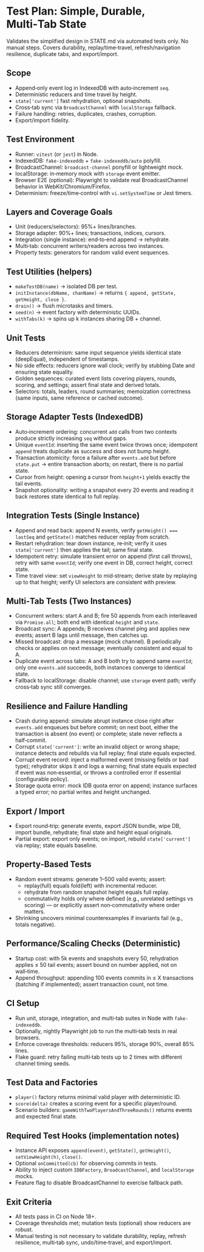 # Test Plan: Simple, Durable, Multi‑Tab State

Validates the simplified design in STATE.md via automated tests only. No manual steps. Covers durability, replay/time‑travel, refresh/navigation resilience, duplicate tabs, and export/import.

## Scope

- Append‑only event log in IndexedDB with auto‑increment `seq`.
- Deterministic reducers and time travel by height.
- `state['current']` fast rehydration, optional snapshots.
- Cross‑tab sync via `BroadcastChannel` with `localStorage` fallback.
- Failure handling: retries, duplicates, crashes, corruption.
- Export/import fidelity.

## Test Environment

- Runner: `vitest` (or `jest`) in Node.
- IndexedDB: `fake-indexeddb` + `fake-indexeddb/auto` polyfill.
- BroadcastChannel: `broadcast-channel` ponyfill or lightweight mock.
- localStorage: in‑memory mock with `storage` event emitter.
- Browser E2E (optional): Playwright to validate real BroadcastChannel behavior in WebKit/Chromium/Firefox.
- Determinism: freeze/time‑control with `vi.setSystemTime` or Jest timers.

## Layers and Coverage Goals

- Unit (reducers/selectors): 95%+ lines/branches.
- Storage adapter: 90%+ lines; transactions, indices, cursors.
- Integration (single instance): end‑to‑end append → rehydrate.
- Multi‑tab: concurrent writers/readers across two instances.
- Property tests: generators for random valid event sequences.

## Test Utilities (helpers)

- `makeTestDB(name)` → isolated DB per test.
- `initInstance(dbName, chanName)` → returns `{ append, getState, getHeight, close }`.
- `drain()` → flush microtasks and timers.
- `seed(n)` → event factory with deterministic UUIDs.
- `withTabs(k)` → spins up k instances sharing DB + channel.

## Unit Tests

- Reducers determinism: same input sequence yields identical state (deepEqual), independent of timestamps.
- No side effects: reducers ignore wall clock; verify by stubbing Date and ensuring state equality.
- Golden sequences: curated event lists covering players, rounds, scoring, and settings; assert final state and derived totals.
- Selectors: totals, leaders, round summaries; memoization correctness (same inputs, same reference or cached outcome).

## Storage Adapter Tests (IndexedDB)

- Auto‑increment ordering: concurrent `add` calls from two contexts produce strictly increasing `seq` without gaps.
- Unique `eventId`: inserting the same event twice throws once; idempotent `append` treats duplicate as success and does not bump height.
- Transaction atomicity: force a failure after `events.add` but before `state.put` → entire transaction aborts; on restart, there is no partial state.
- Cursor from height: opening a cursor from `height+1` yields exactly the tail events.
- Snapshot optionality: writing a snapshot every 20 events and reading it back restores state identical to full replay.

## Integration Tests (Single Instance)

- Append and read back: append N events, verify `getHeight() === lastSeq` and `getState()` matches reducer replay from scratch.
- Restart rehydration: tear down instance, re‑init; verify it uses `state['current']` then applies the tail; same final state.
- Idempotent retry: simulate transient error on append (first call throws), retry with same `eventId`; verify one event in DB, correct height, correct state.
- Time travel view: set `viewHeight` to mid‑stream; derive state by replaying up to that height; verify UI selectors are consistent with preview.

## Multi‑Tab Tests (Two Instances)

- Concurrent writers: start A and B; fire 50 appends from each interleaved via `Promise.all`; both end with identical `height` and `state`.
- Broadcast sync: A appends; B receives channel ping and applies new events; assert B lags until message, then catches up.
- Missed broadcast: drop a message (mock channel). B periodically checks or applies on next message; eventually consistent and equal to A.
- Duplicate event across tabs: A and B both try to append same `eventId`; only one `events.add` succeeds, both instances converge to identical state.
- Fallback to localStorage: disable channel; use `storage` event path; verify cross‑tab sync still converges.

## Resilience and Failure Handling

- Crash during append: simulate abrupt instance close right after `events.add` enqueues but before commit; on next boot, either the transaction is absent (no event) or complete; state never reflects a half‑commit.
- Corrupt `state['current']`: write an invalid object or wrong shape; instance detects and rebuilds via full replay; final state equals expected.
- Corrupt event record: inject a malformed event (missing fields or bad type); rehydrator skips it and logs a warning; final state equals expected if event was non‑essential, or throws a controlled error if essential (configurable policy).
- Storage quota error: mock IDB quota error on append; instance surfaces a typed error; no partial writes and height unchanged.

## Export / Import

- Export round‑trip: generate events, export JSON bundle, wipe DB, import bundle, rehydrate; final state and height equal originals.
- Partial export: export only events; on import, rebuild `state['current']` via replay; state equals baseline.

## Property‑Based Tests

- Random event streams: generate 1–500 valid events; assert:
  - replay(full) equals fold(left) with incremental reducer.
  - rehydrate from random snapshot height equals full replay.
  - commutativity holds only where defined (e.g., unrelated settings vs scoring) — or explicitly assert non‑commutativity where order matters.
- Shrinking uncovers minimal counterexamples if invariants fail (e.g., totals negative).

## Performance/Scaling Checks (Deterministic)

- Startup cost: with 5k events and snapshots every 50, rehydration applies ≤ 50 tail events; assert bound on number applied, not on wall‑time.
- Append throughput: appending 100 events commits in ≤ X transactions (batching if implemented); assert transaction count, not time.

## CI Setup

- Run unit, storage, integration, and multi‑tab suites in Node with `fake-indexeddb`.
- Optionally, nightly Playwright job to run the multi‑tab tests in real browsers.
- Enforce coverage thresholds: reducers 95%, storage 90%, overall 85% lines.
- Flake guard: retry failing multi‑tab tests up to 2 times with different channel timing seeds.

## Test Data and Factories

- `player()` factory returns minimal valid player with deterministic ID.
- `score(delta)` creates a scoring event for a specific player/round.
- Scenario builders: `gameWithTwoPlayersAndThreeRounds()` returns events and expected final state.

## Required Test Hooks (implementation notes)

- Instance API exposes `append(event)`, `getState()`, `getHeight()`, `setViewHeight(h)`, `close()`.
- Optional `onCommitted(cb)` for observing commits in tests.
- Ability to inject custom `IDBFactory`, `BroadcastChannel`, and `localStorage` mocks.
- Feature flag to disable BroadcastChannel to exercise fallback path.

## Exit Criteria

- All tests pass in CI on Node 18+.
- Coverage thresholds met; mutation tests (optional) show reducers are robust.
- Manual testing is not necessary to validate durability, replay, refresh resilience, multi‑tab sync, undo/time‑travel, and export/import.
